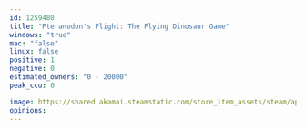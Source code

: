```yaml
---
id: 1259480
title: "Pteranodon's Flight: The Flying Dinosaur Game"
windows: "true"
mac: "false"
linux: false
positive: 1
negative: 0
estimated_owners: "0 - 20000"
peak_ccu: 0

image: https://shared.akamai.steamstatic.com/store_item_assets/steam/apps/1259480/header.jpg?t=1584378024
opinions:
---
```

